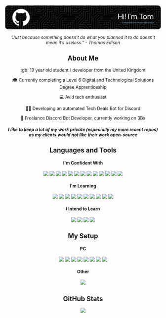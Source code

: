 ![Header](./TomGithubBanner.png)

<p align="center"><i>"Just because something doesn’t do what you planned it to do doesn’t mean it’s useless." - Thomas Edison</i></p>

<h2 align="center"> About Me </h2>

<p align="center"> :gb: 19 year old student / developer from the United Kingdom</p>
<p align="center"> 🎓 Currently completing a Level 6 Digital and Technological Solutions Degree Apprenticeship </p>
<p align="center"> 💻 Avid tech enthusiast </p>
<p align="center">👨‍💻 Developing an automated Tech Deals Bot for Discord </p>
<p align="center">🤖 Freelance Discord Bot Developer, currently working on 3Bs </p>

<h4 align="center"><i> I like to keep a lot of my work private (especially my more recent repos) as my clients would not like their work open-source</i></h4>

<h2 align="center"> Languages and Tools </h2>

<h4 align="center"> I'm Confident With </h4>

<p align="center">
<img src="https://img.shields.io/badge/Python-222535?style=for-the-badge&logo=python&logoColor=05B0FF">
<img src="https://img.shields.io/badge/HTML-222535?style=for-the-badge&logo=html5&logoColor=05B0FF">
<img src="https://img.shields.io/badge/CSS-222535?style=for-the-badge&logo=css3&logoColor=05B0FF">
<img src="https://img.shields.io/badge/JavaScript-222535?style=for-the-badge&logo=javascript&logoColor=05B0FF">
<img src="https://img.shields.io/badge/Node.JS-222535?style=for-the-badge&logo=node.js&logoColor=05B0FF">
<img src="https://img.shields.io/badge/Vue.JS-222535?style=for-the-badge&logo=vue.js&logoColor=05B0FF">
<img src="https://img.shields.io/badge/PHP-222535?style=for-the-badge&logo=php&logoColor=05B0FF">
<img src="https://img.shields.io/badge/MySQL-222535?style=for-the-badge&logo=mysql&logoColor=05B0FF">
<img src="https://img.shields.io/badge/PostgreSQL-222535?style=for-the-badge&logo=postgresql&logoColor=05B0FF">
<img src="https://img.shields.io/badge/VS_Code-222535?style=for-the-badge&logo=visual%20studio%20code&logoColor=05B0FF">
<img src="https://img.shields.io/badge/phpMyAdmin-222535?style=for-the-badge&logo=phpmyadmin&logoColor=05B0FF">
<img src="https://img.shields.io/badge/GitHub-222535?style=for-the-badge&logo=github&logoColor=05B0FF">
<img src="https://img.shields.io/badge/Git-222535?style=for-the-badge&logo=Git&logoColor=05B0FF">
</p>

<h4 align="center"> I'm Learning </h4>

<p align="center">
<img src="https://img.shields.io/badge/Figma-222535?style=for-the-badge&logo=figma&logoColor=05B0FF">
<img src="https://img.shields.io/badge/React-222535?style=for-the-badge&logo=react&logoColor=05B0FF">
<img src="https://img.shields.io/badge/OpenAI-222535?style=for-the-badge&logo=openai&logoColor=05B0FF">
<img src="https://img.shields.io/badge/Express-222535?style=for-the-badge&logo=express&logoColor=05B0FF">
<img src="https://img.shields.io/badge/Ubuntu-222535?style=for-the-badge&logo=ubuntu&logoColor=05B0FF">
<img src="https://img.shields.io/badge/PHPStorm-222535?style=for-the-badge&logo=phpstorm&logoColor=05B0FF">
<img src="https://img.shields.io/badge/PyCharm-222535?style=for-the-badge&logo=pycharm&logoColor=05B0FF">
<img src="https://img.shields.io/badge/Azure-222535?style=for-the-badge&logo=microsoftazure&logoColor=05B0FF">
<img src="https://img.shields.io/badge/C%23-222535?style=for-the-badge&logo=csharp&logoColor=05B0FF">
<img src="https://img.shields.io/badge/Visual_Studio-222535?style=for-the-badge&logo=visualstudio&logoColor=05B0FF">
</p>

<h4 align="center"> I Intend to Learn </h4>

<p align="center">
<img src="https://img.shields.io/badge/Java-222535?style=for-the-badge&logo=Java&logoColor=05B0FF">
<img src="https://img.shields.io/badge/C++-222535?style=for-the-badge&logo=c%2B%2B&logoColor=05B0FF">
<img src="https://img.shields.io/badge/Go-222535?style=for-the-badge&logo=go&logoColor=05B0FF">
<img src="https://img.shields.io/badge/IntelliJ_IDEA-222535?style=for-the-badge&logo=intellij%20idea&logoColor=05B0FF">
</p>

<h2 align="center"> My Setup </h2>

<h4 align="center"> PC </h4>

<p align="center">
<img src="https://img.shields.io/badge/CPU-Intel_Core_i5_13400F-424556?style=for-the-badge&logo=intel&logoColor=05B0FF&labelColor=222535">
<img src="https://img.shields.io/badge/Motherboard-ASRock_B760_Pro_RS%2FD4-424556?style=for-the-badge&logo=AsRock&logoColor=05B0FF&labelColor=222535">
<img src="https://img.shields.io/badge/RAM-Corsair_Vengeance_RGB_Pro_(4x8GB,_3200MHz,_CL16)-424556?style=for-the-badge&logo=corsair&logoColor=05B0FF&labelColor=222535">
<img src="https://img.shields.io/badge/GPU-ASUS_TUF_Gaming_RTX_3070-424556?style=for-the-badge&logo=nvidia&logoColor=05B0FF&labelColor=222535">
<img src="https://img.shields.io/badge/Case-Corsair_Spec--Delta-424556?style=for-the-badge&logo=corsair&logoColor=05B0FF&labelColor=222535">
<img src="https://img.shields.io/badge/Power_Supply-Corsair_RM850_(80+_Gold,_Modular)-424556?style=for-the-badge&logo=corsair&logoColor=05B0FF&labelColor=222535">
<img src="https://img.shields.io/badge/Storage-WD_SN850_1TB_NVMe_SSD-424556?style=for-the-badge&logo=western%20digital&logoColor=05B0FF&labelColor=222535">
<img src="https://img.shields.io/badge/Storage-Crucial_P3_Plus_1TB_NVMe_SSD-424556?style=for-the-badge&logo=crucial&logoColor=05B0FF&labelColor=222535">
</p>

<h4 align="center"> Other </h4>

<p align="center">
<img src="https://img.shields.io/badge/Laptop-Dell_Inspiron_7415-424556?style=for-the-badge&logo=dell&logoColor=05B0FF&labelColor=222535">
  
<h2 align="center"> GitHub Stats </h2>

<p align="center">
<img src="https://github-readme-stats.vercel.app/api?username=TomCantCode&show_icons=true&count_private=true&bg_color=1c1c1f&title_color=05B0FF&text_color=05B0FF&icon_color=05B0FF&border_color=05B0FF">
<!---<img src="https://github-readme-stats.vercel.app/api/top-langs/?username=TomCantCode&layout=compact&bg_color=1c1c1f&title_color=05B0FF&text_color=05B0FF&icon_color=05B0FF&border_color=05B0FF")>
</p>-->
